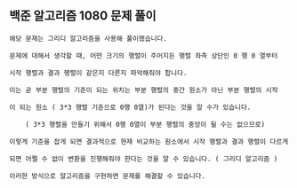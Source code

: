 ## 백준 알고리즘 1080 문제 풀이

	해당 문제는 그리디 알고리즘을 사용해 풀이했습니다.

	문제에 대해서 생각할 때, 어떤 크기의 행렬이 주어지든 행렬 좌측 상단인 0 행 0 열부터

	시작 행렬과 결과 행렬이 같은지 다른지 파악해줘야 합니다.

	이는 곧 부분 행렬의 기준이 되는 위치는 부분 행렬의 중간 원소가 아닌 부분 행렬의 시작

	이 되는 원소 ( 3*3 행렬 기준으로 0행 0열)가 된다는 것을 알 수가 있습니다.

		( 3*3 행렬을 만들기 위해서 0행 0열이 부분 행렬의 중앙이 될 수는 없으므로)

	이렇게 기준을 잡게 되면 결과적으로 현재 비교하는 원소에서 시작 행렬과 결과 행렬이 다르게

	되면 어쩔 수 없이 변환을 진행해줘야 한다는 것을 알 수 있습니다. ( 그리디 알고리즘 )

	이러한 방식으로 알고리즘을 구현하면 문제를 해결할 수 있습니다.
